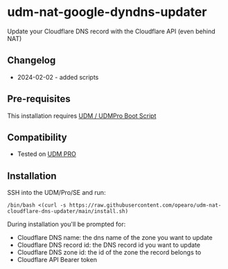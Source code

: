 # udm-nat-google-dyndns-updater
Update your Cloudflare DNS record with the Cloudflare API (even behind NAT)


## Changelog

- 2024-02-02 - added scripts

## Pre-requisites

This installation requires [UDM / UDMPro Boot Script](https://github.com/unifi-utilities/unifios-utilities/tree/main/on-boot-script)

## Compatibility

- Tested on [UDM PRO](https://store.ui.com/us/en/pro/category/all-unifi-gateway-consoles/products/udm-pro)

## Installation

SSH into the UDM/Pro/SE and run:

```shell
/bin/bash <(curl -s https://raw.githubusercontent.com/opearo/udm-nat-cloudflare-dns-updater/main/install.sh)
```

During installation you'll be prompted for:
- Cloudflare DNS name: the dns name of the zone you want to update
- Cloudflare DNS record id: the DNS record id you want to update
- Cloudflare DNS zone id: the id of the zone the record belongs to
- Cloudflare API Bearer token
